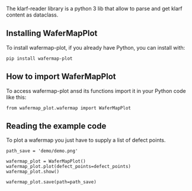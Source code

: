 The klarf-reader library is a python 3 lib that allow to parse and get klarf content as dataclass.

## Installing WaferMapPlot

To install wafermap-plot, if you already have Python, you can install with:

```
pip install wafermap-plot
```

## How to import WaferMapPlot

To access wafermap-plot ansd its functions import it in your Python code like this:

```
from wafermap_plot.wafermap import WaferMapPlot
```

## Reading the example code

To plot a wafermap you just have to supply a list of defect points.

```
path_save = 'demo/demo.png'

wafermap_plot = WaferMapPlot()
wafermap_plot.plot(defect_points=defect_points)
wafermap_plot.show()

wafermap_plot.save(path=path_save)
```
